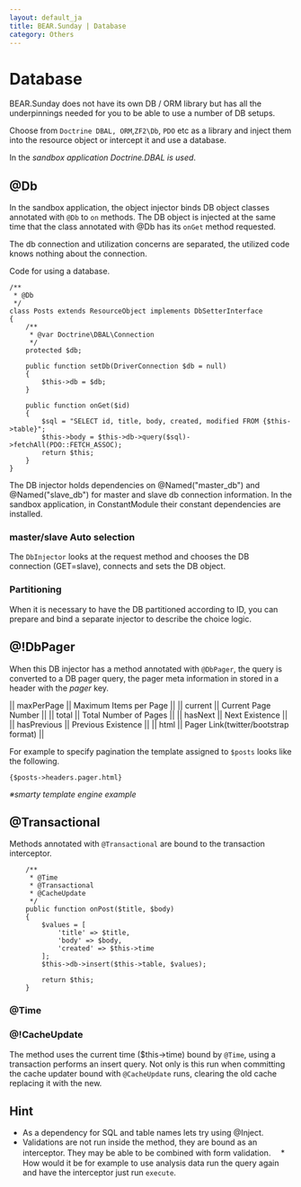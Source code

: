 ```yaml
---
layout: default_ja
title: BEAR.Sunday | Database
category: Others
---
```

# Database 

BEAR.Sunday does not have its own DB / ORM library but has all the underpinnings needed for you to be able to use a number of DB setups.

Choose from `Doctrine DBAL, ORM`,`ZF2\Db`, `PDO` etc as a library and inject them into the resource object or
intercept it and use a database.

In the _sandbox application Doctrine.DBAL is used_.

## @Db 

In the sandbox application, the object injector binds DB object classes annotated with `@Db` to `on` methods.
The DB object is injected at the same time that the class annotated with @Db has its `onGet` method requested.

The db connection and utilization concerns are separated, the utilized code knows nothing about the connection. 

Code for using a database.
```
/**
 * @Db
 */
class Posts extends ResourceObject implements DbSetterInterface
{
    /**
     * @var Doctrine\DBAL\Connection
     */
    protected $db;

    public function setDb(DriverConnection $db = null)
    {
        $this->db = $db;
    }

    public function onGet($id)
    {
        $sql = "SELECT id, title, body, created, modified FROM {$this->table}";
        $this->body = $this->db->query($sql)->fetchAll(PDO::FETCH_ASSOC);
        return $this;
    }
}
```
The DB injector holds dependencies on @Named("master_db") and @Named("slave_db") for master and slave db connection information. 
In the sandbox application, in ConstantModule their constant dependencies are installed. 

### master/slave Auto selection 

The `DbInjector` looks at the request method and chooses the DB connection (GET=slave), connects and sets the DB object.

### Partitioning 
When it is necessary to have the DB partitioned according to ID, you can prepare and bind a separate injector to describe the choice logic.

## @!DbPager 

When this DB injector has a method annotated with `@DbPager`, 
the query is converted to a DB pager query, the pager meta information in stored in a header with the *pager* key.

|| maxPerPage || Maximum Items per Page ||
|| current || Current Page Number ||
|| total || Total Number of Pages ||
|| hasNext || Next Existence ||
|| hasPrevious || Previous Existence ||
|| html || Pager Link(twitter/bootstrap format) ||

For example to specify pagination the template assigned to `$posts` looks like the following. 

```
{$posts->headers.pager.html}
```
_※smarty template engine example_

## @Transactional 
Methods annotated with `@Transactional` are bound to the transaction interceptor.
```
    /**
     * @Time
     * @Transactional
     * @CacheUpdate
     */
    public function onPost($title, $body)
    {
        $values = [
            'title' => $title,
            'body' => $body,
            'created' => $this->time
        ];
        $this->db->insert($this->table, $values);

        return $this;
    }
```

### @Time 
### @!CacheUpdate 
The method uses the current time ($this->time) bound by `@Time`, 
using a transaction performs an insert query.
Not only is this run when committing the cache updater bound with `@CacheUpdate` runs, clearing the old cache replacing it with the new.

## Hint 
 * As a dependency for SQL and table names lets try using @Inject.
 * Validations are not run inside the method, they are bound as an interceptor. They may be able to be combined with form validation.
　* How would it be for example to use analysis data run the query again and have the interceptor just run `execute`.